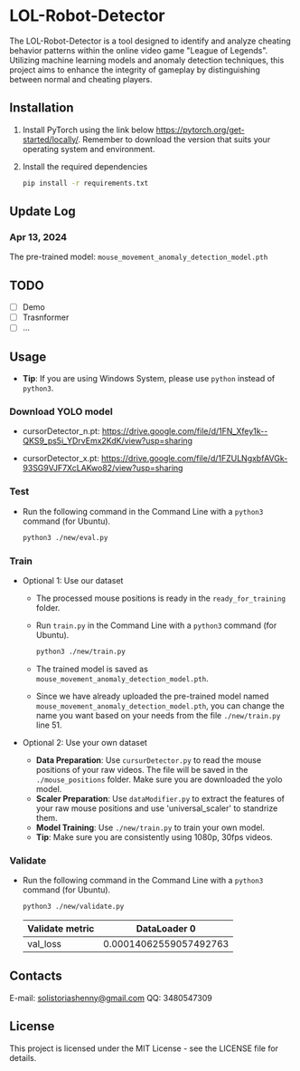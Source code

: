 # LOL-Robot-Detector

The LOL-Robot-Detector is a tool designed to identify and analyze cheating behavior patterns within the online video game "League of Legends". Utilizing machine learning models and anomaly detection techniques, this project aims to enhance the integrity of gameplay by distinguishing between normal and cheating players.

## Installation

1. Install PyTorch using the link below <https://pytorch.org/get-started/locally/>. Remember to download the version that suits your operating system and environment.

2. Install the required dependencies

    ```bash
    pip install -r requirements.txt
    ```

## Update Log

### Apr 13, 2024

The pre-trained model: `mouse_movement_anomaly_detection_model.pth`

## TODO

- [ ] Demo
- [ ] Trasnformer
- [ ] ...

## Usage

- **Tip**: If you are using Windows System, please use `python` instead of `python3`.

### Download YOLO model

- cursorDetector_n.pt:
<https://drive.google.com/file/d/1FN_Xfey1k--QKS9_ps5i_YDrvEmx2KdK/view?usp=sharing>

- cursorDetector_x.pt:
<https://drive.google.com/file/d/1FZULNgxbfAVGk-93SG9VJF7XcLAKwo82/view?usp=sharing>

### Test

- Run the following command in the Command Line with a `python3` command (for Ubuntu).

    ```bash
    python3 ./new/eval.py
    ```

### Train

- Optional 1: Use our dataset
  - The processed mouse positions is ready in the `ready_for_training` folder.
  - Run `train.py` in the Command Line with a `python3` command (for Ubuntu).

    ```bash
    python3 ./new/train.py
    ```

  - The trained model is saved as `mouse_movement_anomaly_detection_model.pth`.
  - Since we have already uploaded the pre-trained model named `mouse_movement_anomaly_detection_model.pth`, you can change the name you want based on your needs from the file `./new/train.py` line $51$.

- Optional 2: Use your own dataset

  - **Data Preparation**: Use `cursurDetector.py` to read the mouse positions of your raw videos. The file will be saved in the `./mouse_positions` folder. Make sure you are downloaded the yolo model.
  - **Scaler Preparation**: Use `dataModifier.py` to extract the features of your raw mouse positions and use 'universal_scaler' to standrize them.
  - **Model Training**: Use `./new/train.py` to train your own model.
  - **Tip**: Make sure you are consistently using 1080p, 30fps videos.

### Validate

- Run the following command in the Command Line with a `python3` command (for Ubuntu).

    ```bash
    python3 ./new/validate.py
    ```

    | Validate metric | DataLoader 0           |
    | --------------- | ---------------------- |
    | val_loss        | 0.00014062559057492763 |

## Contacts

E-mail: <solistoriashenny@gmail.com>
QQ: 3480547309

## License

This project is licensed under the MIT License - see the LICENSE file for details.
